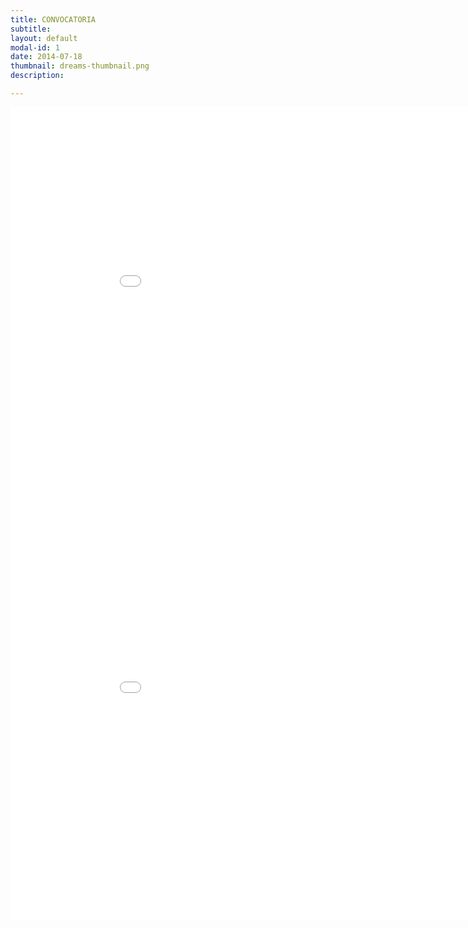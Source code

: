 ```yaml
---
title: CONVOCATORIA
subtitle: 
layout: default
modal-id: 1
date: 2014-07-18
thumbnail: dreams-thumbnail.png
description:

---
```


<html>
<body>
<embed src="img/cartel2.pdf" width="950" height="650">
</body>
</html>

<html>
<body>
<embed src="img/cartel.pdf" width="950" height="650">
</body>
</html>

<html>
<body>
<embed src="poster2.jpg" width="950" height="650">
</body>
</html>